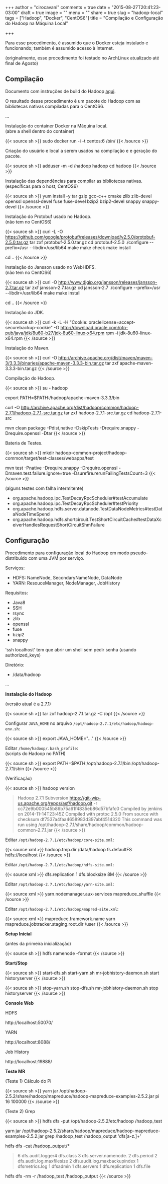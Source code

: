 +++
author = "cirocavani"
comments = true
date = "2015-08-27T20:41:23-03:00"
draft = true
image = ""
menu = ""
share = true
slug = "hadoop-local"
tags = ["Hadoop", "Docker", "CentOS6"]
title = "Compilação e Configuração do Hadoop na Máquina Local"

+++

Para esse procedimento, é assumido que o Docker esteja instalado e funcionando; também é assumido acesso à Internet.

(originalmente, esse procedimento foi testado no ArchLinux atualizado até final de Agosto)

## Compilação

Documento com instruções de build do Hadoop [aqui](https://github.com/apache/hadoop/blob/trunk/BUILDING.txt).

O resultado desse procedimento é um pacote do Hadoop com as bibliotecas nativas compiladas para o CentOS6.

...

Instalação do container Docker na Máquina local.
<br/>(abre a shell dentro do container)

{{< source sh >}}
sudo docker run -i -t centos:6 /bin/
{{< /source >}}

Criação do usuário e local a serem usados na compilação e e geração do pacote.

{{< source sh >}}
adduser -m -d /hadoop hadoop
cd hadoop
{{< /source >}}

Instalação das dependências para compilar as bibliotecas nativas.
<br/>(específicas para o host, CentOS6)

{{< source sh >}}
yum install -y tar gzip gcc-c++ cmake zlib zlib-devel openssl openssl-devel fuse fuse-devel bzip2 bzip2-devel snappy snappy-devel
{{< /source >}}

Instalação do Protobuf usado no Hadoop.
<br/>(não tem no CentOS6)

{{< source sh >}}
curl -L -O https://github.com/google/protobuf/releases/download/v2.5.0/protobuf-2.5.0.tar.gz
tar zxf protobuf-2.5.0.tar.gz
cd protobuf-2.5.0
./configure --prefix=/usr --libdir=/usr/lib64
make
make check
make install

cd ..
{{< /source >}}

Instalação do Jansson usado no WebHDFS.
<br/>(não tem no CentOS6)

{{< source sh >}}
curl -O http://www.digip.org/jansson/releases/jansson-2.7.tar.gz
tar zxf jansson-2.7.tar.gz
cd jansson-2.7
./configure --prefix=/usr --libdir=/usr/lib64
make
make install

cd ..
{{< /source >}}

Instalação do JDK.

{{< source sh >}}
curl -k -L -H "Cookie: oraclelicense=accept-securebackup-cookie" -O http://download.oracle.com/otn-pub/java/jdk/8u60-b27/jdk-8u60-linux-x64.rpm
rpm -i jdk-8u60-linux-x64.rpm
{{< /source >}}

Instalação do Maven.

{{< source sh >}}
curl -O http://archive.apache.org/dist/maven/maven-3/3.3.3/binaries/apache-maven-3.3.3-bin.tar.gz
tar zxf apache-maven-3.3.3-bin.tar.gz
{{< /source >}}

Compilação do Hadoop.

{{< source sh >}}
su - hadoop

export PATH=$PATH:/hadoop/apache-maven-3.3.3/bin

curl -O http://archive.apache.org/dist/hadoop/common/hadoop-2.7.1/hadoop-2.7.1-src.tar.gz
tar zxf hadoop-2.7.1-src.tar.gz
cd hadoop-2.7.1-src

mvn clean package -Pdist,native -DskipTests -Drequire.snappy -Drequire.openssl -Dtar
{{< /source >}}

Bateria de Testes.

{{< source sh >}}
mkdir hadoop-common-project/hadoop-common/target/test-classes/webapps/test

mvn test -Pnative -Drequire.snappy -Drequire.openssl -Dmaven.test.failure.ignore=true -Dsurefire.rerunFailingTestsCount=3
{{< /source >}}

(alguns testes com falha intermitente)

* org.apache.hadoop.ipc.TestDecayRpcScheduler#testAccumulate
* org.apache.hadoop.ipc.TestDecayRpcScheduler#testPriority
* org.apache.hadoop.hdfs.server.datanode.TestDataNodeMetrics#testDataNodeTimeSpend
* org.apache.hadoop.hdfs.shortcircuit.TestShortCircuitCache#testDataXceiverHandlesRequestShortCircuitShmFailure

## Configuração

Procedimento para configuração local do Hadoop em modo pseudo-distribuído com uma JVM por serviço.

Serviços:

* HDFS: NameNode, SecondaryNameNode, DataNode
* YARN: ResouceManager, NodeManager, JobHistory

Requisitos:

* Java8
* SSH
* rsync
* zlib
* openssl
* fuse
* bzip2
* snappy

'ssh localhost' tem que abrir um shell sem pedir senha (usando authorized_keys)

Diretório:

* /data/hadoop

...

**Instalação do Hadoop**

(versão atual é a 2.7.1)

{{< source sh >}}
tar zxf hadoop-2.7.1.tar.gz -C /opt
{{< /source >}}

Configurar `JAVA_HOME` no arquivo `/opt/hadoop-2.7.1/etc/hadoop/hadoop-env.sh`:

{{< source sh >}}
export JAVA_HOME="..."
{{< /source >}}

Editar `/home/hadoop/.bash_profile`:
<br/>(scripts do Hadoop no PATH)

{{< source sh >}}
export PATH=$PATH:/opt/hadoop-2.7.1/bin:/opt/hadoop-2.7.1/sbin
{{< /source >}}

(Verificação)

{{< source sh >}}
hadoop version

> Hadoop 2.7.1
> Subversion https://git-wip-us.apache.org/repos/asf/hadoop.git -r cc72e9b000545b86b75a61f4835eb86d57bfafc0
> Compiled by jenkins on 2014-11-14T23:45Z
> Compiled with protoc 2.5.0
> From source with checksum df7537a4faa4658983d397abf4514320
> This command was run using /opt/hadoop-2.7.1/share/hadoop/common/hadoop-common-2.7.1.jar
{{< /source >}}

Editar `/opt/hadoop-2.7.1/etc/hadoop/core-site.xml`:

{{< source xml >}}
<configuration>
    <property>
        <name>hadoop.tmp.dir</name>
        <value>/data/hadoop</value>
    </property>
    <property>
        <name>fs.defaultFS</name>
        <value>hdfs://localhost</value>
    </property>
</configuration>
{{< /source >}}

Editar `/opt/hadoop-2.7.1/etc/hadoop/hdfs-site.xml`:

{{< source xml >}}
<configuration>
    <property>
        <name>dfs.replication</name>
        <value>1</value>
    </property>
    <property>
        <name>dfs.blocksize</name>
        <value>8M</value>
    </property>
</configuration>
{{< /source >}}

Editar `/opt/hadoop-2.7.1/etc/hadoop/yarn-site.xml`:

{{< source xml >}}
<configuration>
    <property>
        <name>yarn.nodemanager.aux-services</name>
        <value>mapreduce_shuffle</value>
    </property>
</configuration>
{{< /source >}}

Editar `/opt/hadoop-2.7.1/etc/hadoop/mapred-site.xml`:

{{< source xml >}}
<configuration>
    <property>
        <name>mapreduce.framework.name</name>
        <value>yarn</value>
    </property>
    <property>
        <name>mapreduce.jobtracker.staging.root.dir</name>
        <value>/user</value>
    </property>
</configuration>
{{< /source >}}

**Setup Inicial**

(antes da primeira inicialização)

{{< source sh >}}
hdfs namenode -format
{{< /source >}}

**Start/Stop**

{{< source sh >}}
start-dfs.sh
start-yarn.sh
mr-jobhistory-daemon.sh start historyserver
{{< /source >}}

{{< source sh >}}
stop-yarn.sh
stop-dfs.sh
mr-jobhistory-daemon.sh stop historyserver
{{< /source >}}

**Console Web**

HDFS

http://localhost:50070/

YARN

http://localhost:8088/

Job History

http://localhost:19888/


**Teste MR**

(Teste 1) Cálculo do Pi

{{< source sh >}}
yarn jar /opt/hadoop-2.5.2/share/hadoop/mapreduce/hadoop-mapreduce-examples-2.5.2.jar pi 16 100000
{{< /source >}}

(Teste 2) Grep

{{< source sh >}}
hdfs dfs -put /opt/hadoop-2.5.2/etc/hadoop /hadoop_test

yarn jar /opt/hadoop-2.5.2/share/hadoop/mapreduce/hadoop-mapreduce-examples-2.5.2.jar grep /hadoop_test /hadoop_output 'dfs[a-z.]+'

hdfs dfs -cat /hadoop_output/*

> 6       dfs.audit.logger4       dfs.class
> 3       dfs.server.namenode.
> 2       dfs.period
> 2       dfs.audit.log.maxfilesize
> 2       dfs.audit.log.maxbackupindex
> 1       dfsmetrics.log
> 1       dfsadmin
> 1       dfs.servers
> 1       dfs.replication
> 1       dfs.file

hdfs dfs -rm -r /hadoop_test /hadoop_output
{{< /source >}}

